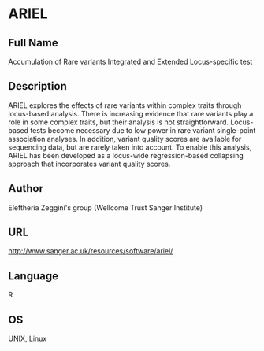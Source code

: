 # ARIEL

## Full Name
Accumulation of Rare variants Integrated and Extended Locus-specific test

## Description
ARIEL explores the effects of rare variants within complex traits through locus-based analysis. There is increasing evidence that rare variants play a role in some complex traits, but their analysis is not straightforward. Locus-based tests become necessary due to low power in rare variant single-point association analyses. In addition, variant quality scores are available for sequencing data, but are rarely taken into account. To enable this analysis, ARIEL has been developed as a locus-wide regression-based collapsing approach that incorporates variant quality scores.

## Author
Eleftheria Zeggini's group (Wellcome Trust Sanger Institute)

## URL
http://www.sanger.ac.uk/resources/software/ariel/

## Language
R

## OS
UNIX, Linux